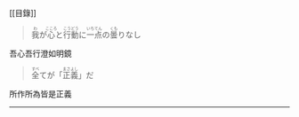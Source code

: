 [[目錄]]
> <div><ruby><rb>我</rb><rt>わ</rt></ruby>が<ruby><rb>心</rb><rt>こころ</rt></ruby>と<ruby><rb>行動</rb><rt>こうどう</rt></ruby>に<ruby><rb>一</rb><rt>いち</rt></ruby><ruby><rb>点</rb><rt>てん</rt></ruby>の<ruby><rb>曇</rb><rt>くも</rt></ruby>りなし</div>

吾心吾行澄如明鏡

> <div><ruby><rb>全</rb><rt>すべ</rt></ruby>てが「<ruby><rb>正義</rb><rt>まさよし</rt></ruby>」だ</div>

所作所為皆是正義

---